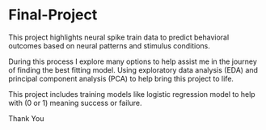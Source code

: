 # Final-Project

This project highlights neural spike train data to predict behavioral outcomes based on neural patterns and stimulus conditions.

During this process I explore many options to help assist me in the journey of finding the best fitting model. Using exploratory data analysis (EDA) and principal component analysis (PCA) to help bring this project to life.

This project includes training models like logistic regression model to help with (0 or 1) meaning success or failure.

Thank You


